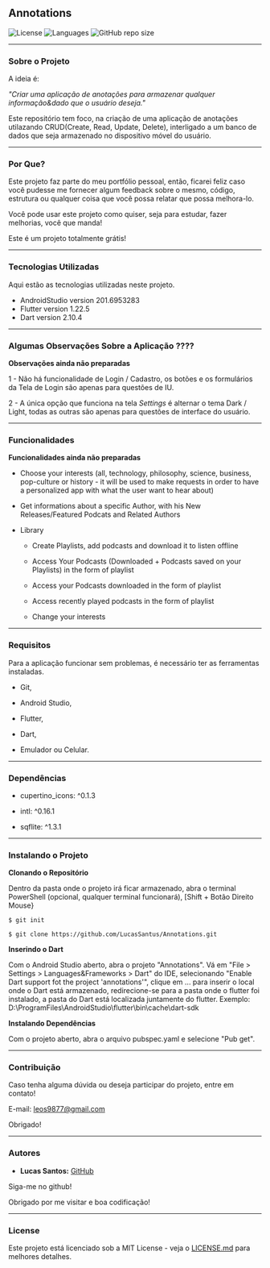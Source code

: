 ## Annotations

![License](https://img.shields.io/github/license/LucasSantus/Annotations)
![Languages](https://img.shields.io/github/languages/count/LucasSantus/Annotations)
![GitHub repo size](https://img.shields.io/github/repo-size/LucasSantus/Annotations)

--------------------------------------------------------------------------------------

### Sobre o Projeto

A ideia é:

_"Criar uma aplicação de anotações para armazenar qualquer informação&dado que o usuário deseja."_

Este repositório tem foco, na criação de uma aplicação de anotações utilazando CRUD(Create, Read, Update, Delete), interligado a um banco de dados que seja armazenado no  dispositivo móvel do usuário.

--------------------------------------------------------------------------------------

### Por Que?

Este projeto faz parte do meu portfólio pessoal, então, ficarei feliz caso você pudesse me fornecer algum feedback sobre o mesmo, código, estrutura ou qualquer coisa que você possa relatar que possa melhora-lo.

Você pode usar este projeto como quiser, seja para estudar, fazer melhorias, você que manda!

Este é um projeto totalmente grátis!

--------------------------------------------------------------------------------------

### Tecnologias Utilizadas
 
Aqui estão as tecnologias utilizadas neste projeto.
 
* AndroidStudio version 201.6953283
* Flutter version 1.22.5
* Dart version 2.10.4
 
--------------------------------------------------------------------------------------

### Algumas Observações Sobre a Aplicação ????

**Observações ainda não preparadas**

1 - Não há funcionalidade de Login / Cadastro, os botões e os formulários da Tela de Login são apenas para questões de IU.

2 - A única opção que funciona na tela _Settings_ é alternar o tema Dark / Light, todas as outras são apenas para questões de interface do usuário.

--------------------------------------------------------------------------------------

### Funcionalidades

**Funcionalidades ainda não preparadas**

- Choose your interests (all, technology, philosophy, science, business, pop-culture or history - it will be used to make requests in order to have a personalized app with what the user want to hear about)

- Get informations about a specific Author, with his New Releases/Featured Podcats and Related Authors

- Library
	- Create Playlists, add podcasts and download it to listen offline

	- Access Your Podcasts (Downloaded + Podcasts saved on your Playlists) in the form of playlist

	- Access your Podcasts downloaded in the form of playlist
	
	- Access recently played podcasts in the form of playlist

	- Change your interests

--------------------------------------------------------------------------------------

### Requisitos

Para a aplicação funcionar sem problemas, é necessário ter as ferramentas instaladas.
 
- Git,

- Android Studio,

- Flutter,

- Dart,

- Emulador ou Celular.
	
--------------------------------------------------------------------------------------

### Dependências

  - cupertino_icons: ^0.1.3

  - intl: ^0.16.1

  - sqflite: ^1.3.1

--------------------------------------------------------------------------------------
	
### Instalando o Projeto

**Clonando o Repositório**

Dentro da pasta onde o projeto irá ficar armazenado, abra o terminal PowerShell (opcional, qualquer terminal funcionará), [Shift + Botão Direito Mouse}

```
$ git init

$ git clone https://github.com/LucasSantus/Annotations.git
```

**Inserindo o Dart**

Com o Android Studio aberto, abra o projeto "Annotations". Vá em "File > Settings > Languages&Frameworks > Dart" do IDE, selecionando "Enable Dart support fot the project 'annotations'", clique em ... para inserir o local onde o Dart está armazenado, redirecione-se para a pasta onde o flutter foi instalado, a pasta do Dart está localizada juntamente do flutter.
Exemplo: D:\ProgramFiles\AndroidStudio\flutter\bin\cache\dart-sdk

**Instalando Dependências**

Com o projeto aberto, abra o arquivo pubspec.yaml e selecione "Pub get".
	
--------------------------------------------------------------------------------------

### Contribuição

Caso tenha alguma dúvida ou deseja participar do projeto, entre em contato!

E-mail: leos9877@gmail.com

Obrigado!

--------------------------------------------------------------------------------------

### Autores
 
- **Lucas Santos:** [GitHub](https://github.com/LucasSantus)
 
Siga-me no github!

Obrigado por me visitar e boa codificação!

--------------------------------------------------------------------------------------

### License

Este projeto está licenciado sob a MIT License - veja o [LICENSE.md](https://github.com/LucasSantus/Annotations/blob/master/LICENSE) para melhores detalhes.

